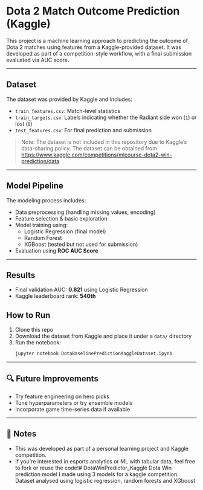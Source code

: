 # Dota 2 Match Outcome Prediction (Kaggle)

This project is a machine learning approach to predicting the outcome of Dota 2 matches using features from a Kaggle-provided dataset. It was developed as part of a competition-style workflow, with a final submission evaluated via AUC score.

---

## Dataset

The dataset was provided by Kaggle and includes:
- `train_features.csv`: Match-level statistics
- `train_targets.csv`: Labels indicating whether the Radiant side won (`1`) or lost (`0`)
- `test_features.csv`: For final prediction and submission

> Note: The dataset is not included in this repository due to Kaggle’s data-sharing policy. The dataset can be obtained from https://www.kaggle.com/competitions/mlcourse-dota2-win-prediction/data

---

## Model Pipeline

The modeling process includes:
- Data preprocessing (handling missing values, encoding)
- Feature selection & basic exploration
- Model training using:
  - Logistic Regression (final model)
  - Random Forest
  - XGBoost (tested but not used for submission)
- Evaluation using **ROC AUC Score**

---

## Results

- Final validation AUC: **0.821** using Logistic Regression
- Kaggle leaderboard rank: **540th**



##  How to Run

1. Clone this repo
2. Download the dataset from Kaggle and place it under a `data/` directory
3. Run the notebook:  
   ```bash
   jupyter notebook DotaBaselinePredictionKaggleDataset.ipynb
   ```


---

## 🔍 Future Improvements

- Try feature engineering on hero picks
- Tune hyperparameters or try ensemble models
- Incorporate game time-series data if available

---

## 📌 Notes

- This was developed as part of a personal learning project and Kaggle competition.
- If you're interested in esports analytics or ML with tabular data, feel free to fork or reuse the code!# DotaWinPredictor_Kaggle
Dota Win prediction model I made using 3 models for a kaggle competition. Dataset analysed using logistic regression, random forests and XGboost
